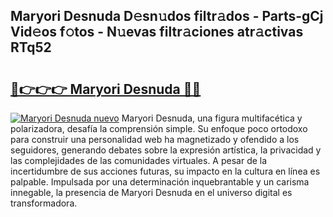 ## Maryori Desnuda D𝚎sn𝚞dos filtr𝚊dos - Parts-gCj Vid𝚎os f𝚘tos - N𝚞evas filtr𝚊ciones atr𝚊ctivas RTq52

# <h2><a href="http://mb980ok.tromn.icu/?c=Maryori+Desnuda">🔗👉👉👉 Maryori Desnuda 🔗🔗</a></h2>

[![Maryori Desnuda nuevo](https://i.imgur.com/pEAQMta.gif)](http://mb980ok.tromn.icu/?c=Maryori+Desnuda)
Maryori Desnuda, una figura multifacética y polarizadora, desafía la comprensión simple. Su enfoque poco ortodoxo para construir una personalidad web ha magnetizado y ofendido a los seguidores, generando debates sobre la expresión artística, la privacidad y las complejidades de las comunidades virtuales. A pesar de la incertidumbre de sus acciones futuras, su impacto en la cultura en línea es palpable. Impulsada por una determinación inquebrantable y un carisma innegable, la presencia de Maryori Desnuda en el universo digital es transformadora.

